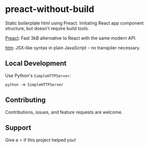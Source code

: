 # preact-without-build
 Static boilerplate html using Preact. Imitating React app component structure, but doesn't require build tools.
 
 [Preact](https://github.com/preactjs/preact): Fast 3kB alternative to React with the same modern API.

 [htm](https://github.com/developit/htm): JSX-like syntax in plain JavaScript - no transpiler necessary.

## Local Development

Use Python's `SimpleHTTPServer`:

```
python -m SimpleHTTPServer
```

## Contributing

Contributions, issues, and feature requests are welcome.

## Support

Give a ⭐️ if this project helped you!
